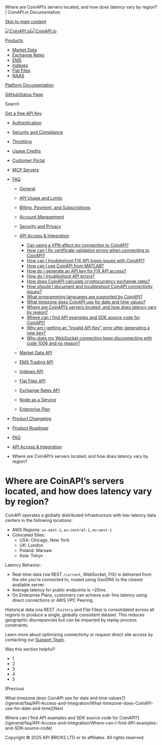 Where are CoinAPI’s servers located, and how does latency vary by region? | CoinAPI.io Documentation




[Skip to main content](#__docusaurus_skipToContent_fallback)

[![CoinAPI.io](/img/logo.svg)![CoinAPI.io](/img/logo.svg)](https://www.coinapi.io)

[Products](/general/faq/API-Access-and-Integration/Where-are-CoinAPI-servers-located)

* [Market Data](/market-data/)
* [Exchange Rates](/exchange-rates-api/)
* [EMS](/ems-api/)
* [Indexes](/indexes-api/)
* [Flat Files](/flat-files-api/)
* [NAAS](/naas-api/)

[Platform Documentation](/general/authentication)

[GitHub](https://github.com/api-bricks/api-bricks-sdk)[Status Page](https://status.coinapi.io)

Search

[Get a free API Key](https://console.coinapi.io/?link=/apikeys/create)

* [Authentication](/general/authentication)
* [Security and Compliance](/general/security)
* [Throttling](/general/throttling)
* [Usage Credits](/general/usage-credits)
* [Customer Portal](/general/customer-portal/)
* [MCP Servers](/general/mcp-servers)
* [FAQ](/general/faq/)

  + [General](/general/faq/general/)
  + [API Usage and Limits](/general/faq/API-Usage-and-Limits/)
  + [Billing, Payment, and Subscriptions](/general/faq/Billing-Payment-and-Subscriptions/)
  + [Account Management](/general/faq/Account-Management/)
  + [Security and Privacy](/general/faq/Security-and-Privacy/)
  + [API Access & Integration](/general/faq/API-Access-and-Integration/)

    - [Can using a VPN affect my connection to CoinAPI?](/general/faq/API-Access-and-Integration/Can-using-a-VPN-affect-my-connection-to-CoinAPI)
    - [How can I fix certificate validation errors when connecting to CoinAPI?](/general/faq/API-Access-and-Integration/How-can-I-fix-certificate-validation-errors)
    - [How can I troubleshoot FIX API logon issues with CoinAPI?](/general/faq/API-Access-and-Integration/How-can-I-troubleshoot-FIX-API-logon-issues-with-CoinAPI)
    - [How can I use CoinAPI from MATLAB?](/general/faq/API-Access-and-Integration/How-can-I-use-CoinAPI-from-MATLAB)
    - [How do I generate an API key for FIX API access?](/general/faq/API-Access-and-Integration/How-do-I-generate-an-API-key-for-FIX-API)
    - [How do I troubleshoot API errors?](/general/faq/API-Access-and-Integration/How-do-I-troubleshoot-API-errors)
    - [How does CoinAPI calculate cryptocurrency exchange rates?](/general/faq/API-Access-and-Integration/How-does-CoinAPI-calculate-cryptocurrency-exchange-rates)
    - [How should I document and troubleshoot CoinAPI connectivity issues?](/general/faq/API-Access-and-Integration/How-should-I-document-and-troubleshoot-CoinAPI-connectivity-issues)
    - [What programming languages are supported by CoinAPI?](/general/faq/API-Access-and-Integration/What-programming-languages-are-supported-by-CoinAPI)
    - [What timezone does CoinAPI use for date and time values?](/general/faq/API-Access-and-Integration/What-timezone-does-CoinAPI-use-for-date-and-time)
    - [Where are CoinAPI’s servers located, and how does latency vary by region?](/general/faq/API-Access-and-Integration/Where-are-CoinAPI-servers-located)
    - [Where can I find API examples and SDK source code for CoinAPI?](/general/faq/API-Access-and-Integration/Where-can-I-find-API-examples-and-SDK-source-code)
    - [Why am I getting an "Invalid API Key" error after generating a new key?](/general/faq/API-Access-and-Integration/Why-am-I-getting-an-invalid-API-Key-error-after-generating-a-new-key)
    - [Why does my WebSocket connection keep disconnecting with code 1006 and no reason?](/general/faq/API-Access-and-Integration/Why-does-my-WebSocket-connection-keep-disconnecting-with-code-1006-and-no-reason)
  + [Market Data API](/general/faq/Market-Data-API/)
  + [EMS Trading API](/general/faq/EMS-Trading-API/)
  + [Indexes API](/general/faq/Indexes-API/)
  + [Flat Files API](/general/faq/Flat-Files-API/)
  + [Exchange Rates API](/general/faq/Exchange-Rates-API/)
  + [Node as a Service](/general/faq/Node-as-a-Service/)
  + [Enterprise Plan](/general/faq/Enterprise-Plan/)
* [Product Changelog](/general/changelog/)
* [Product Roadmap](/general/roadmap)

* [FAQ](/general/faq/)
* [API Access & Integration](/general/faq/API-Access-and-Integration/)
* Where are CoinAPI’s servers located, and how does latency vary by region?

Where are CoinAPI’s servers located, and how does latency vary by region?
=========================================================================

CoinAPI operates a globally distributed infrastructure with low-latency data centers in the following locations:

* AWS Regions: `us-east-1`, `eu-central-1`, `eu-west-1`
* Colocated Sites:
  + USA: Chicago, New York
  + UK: London
  + Poland: Warsaw
  + Asia: Tokyo

Latency Behavior:

* Real-time data (via REST `/current`, WebSocket, FIX) is delivered from the site you’re connected to, routed using GeoDNS to the closest available server.
* Average latency for public endpoints is ~20ms.
* On Enterprise Plans, customers can achieve sub-1ms latency using direct connections or AWS VPC Peering.

Historical data (via REST `/history` and Flat Files) is consolidated across all regions to produce a single, globally consistent dataset. This reduces geographic discrepancies but can be impacted by replay process constraints.

Learn more about optimizing connectivity or request direct site access by contacting our [Support Team](https://support.coinapi.io/hc/en-us/requests/new).

Was this section helpful?

* 1
* 2
* 3
* 4
* 5

[Previous

What timezone does CoinAPI use for date and time values?](/general/faq/API-Access-and-Integration/What-timezone-does-CoinAPI-use-for-date-and-time)[Next

Where can I find API examples and SDK source code for CoinAPI?](/general/faq/API-Access-and-Integration/Where-can-I-find-API-examples-and-SDK-source-code)

Copyright © 2025 API BRICKS LTD or its affiliates. All rights reserved.
